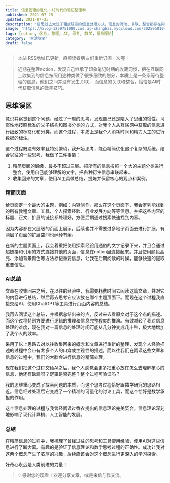 ```yaml
---
title: 信息管理的进化：AI时代的笔记整理术
published: 2021-07-25
updated: 2021-07-25
description: '反思过去太过于粗放随意的信息处理方式，信息的流动、关联、整合都存在问题'
image: 'https://blog-1259751088.cos.ap-shanghai.myqcloud.com/20250501042536930.png?imageSlim'
tags: [notion, 信息, 整理, AI, 思考, 数学, 信息理论]
category: '生活随笔'
draft: false
---
```


> 本站 RSS地址已更新，麻烦读者朋友们重新订阅一次喔！

> 近期在整理notion，发现自己继承了印象笔记时期的收藏习惯，把在互联网上收集到的信息按照用途种类做了很多细致的划分，本质上是一条条等待整理的信息，他们之间并没有发生关联， 而信息的关联和整合，恰恰是AI时代获取信息的效率技巧。

## 思维误区

意识并察觉到这个问题，经过了一周的思考，发现自己还是陷入了思维的惯性。习惯性地按照标准的父子结构和图书分类的方式，对我个人从互联网中获取的信息进行细致的标签化和分类。而这个过程，本质上是我个人消耗时间和精力人工的进行数据的标注。

这个过程既没有效率且特别繁琐，我开始思考，能否精简优化这个复杂的系统。结合以往的一些思考，我做了三件事情：

1. 精简页面的层级，最多不超过三层。把所有的信息按照一个大的主题分类进行整合，使用自己能够理解的文字，把各种衍生信息串联起来。
2. 收集回来的文章，使用AI工具做总结，提炼并保留核心的观点和案例。

### 精简页面

给页面定一个最大的主题，例如：内容创作，那么在这个页面下，我会罗列能找到的所有教程文章、工具、个人探索经验、行业发展方向等等信息。并把这些内容的标题、正文、扩展的链接都处理好，方便后期通过搜索快速找到内容。

因为内容都在父层级的页面上展示，后续也并不需要过多地子页面去进行扩展，有两层子页面的扩展空间也绰绰有余。

在新的主题页面上，我会着重把使用探索经验用通俗的文字记录下来，并且会通过超链接和引用的方式连接其他的页面，信息在notion里连接起来。并且使用颜色高亮、添加背景颜色等方法标记重要信息，让我在后期阅读的时候，能够快速的提取重要信息。

### AI总结

文章在收集回来之后，在以往的经验中，我需要耗费时间去阅读这篇文章，并对它的内容进行总结，然后再去思考它应该放在哪个主题页面下。而现在这个过程我直接交给AI，使用ChatGPT等工具进行页面内容的总结。

我再去阅读这个总结，并根据总结出来的点，反过来去看原文对于这个点的描述。而这个过程特别方便进行逻辑的推理和信息完整程度的推演。有效减轻了我对信息处理的难度，现在我对一篇信息的处理时间可能从几分钟变成几十秒，极大地增加了我个人的效率。

采用了以上思路去对以往收集回来的概念和文章进行重新的整理，发现个人经验描述的过程中会带有太多个人的口癖或主观性的描述，而以往我们在阅读这些文章和信息的过程中，我们的大脑会进行信息的精简处理。

现在我们把这个过程交给AI之后，我个人感觉会更多把重心放在怎么去理解核心的信息，他还有缺漏吗？逻辑是否完整？整个过程可验证吗？

我的思维重心变成了探索问题的本质，而这个思考过程恰好跟数学研究的思路相近。信息经过处理后它变成了一个精准的可量化的讨论工具，而这个恰好是数学承担的作用。

这个信息处理的过程与我曾经阅读过香农提出的信息理论完美契合，信息理论深刻地影响了现代计算机、人工智能的发展。

### 总结

在精简信息的过程中，我梳理了曾经过往的思考和工具使用经验，使用AI对这些信息进行了断舍离。有趣的是验证了信息理论和数学思考过程的正确性。成功让我对这两个概念产生了浓厚的兴趣，后续应该会对这个概念进行更深入的学习探索。

好奇心永远是人类前进的力量！

> 💡 感谢您的观看！欢迎分享文章，或是来信与我交流。